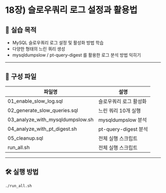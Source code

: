 # 18장) 슬로우쿼리 로그 설정과 활용법


## 📌 실습 목적
- MySQL 슬로우쿼리 로그 설정 및 활성화 방법 학습
- 다양한 형태의 느린 쿼리 생성
- mysqldumpslow / pt-query-digest 를 활용한 로그 분석 방법 익히기


---


## 📂 구성 파일
| 파일명  | 설명 |
|--------|------|
| 01_enable_slow_log.sql | 슬로우쿼리 로그 활성화 |
| 02_generate_slow_queries.sql | 느린 쿼리 10개 실행 |
| 03_analyze_with_mysqldumpslow.sh | mysqldumpslow 분석 |
| 04_analyze_with_pt_digest.sh | pt-query-digest 분석 |
| 05_cleanup.sql | 전체 실행 스크립트 |
| run_all.sh | 전체 실행 스크립트 |


---


## 🛠️ 실행 방법

```bash
./run_all.sh
